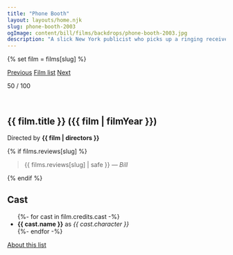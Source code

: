 ```yaml
---
title: "Phone Booth"
layout: layouts/home.njk
slug: phone-booth-2003
ogImage: content/bill/films/backdrops/phone-booth-2003.jpg
description: "A slick New York publicist who picks up a ringing receiver in a phone booth is told that if he hangs up, he'll be killed... and the little red light from a laser rifle sight is proof that the caller isn't kidding."
---
```


{% set film = films[slug] %}

<nav class="films">
  <a class="prev" href="../man-on-the-train-2002">Previous</a>
  <a href="../">Film list</a>
  <a class="next" href="../the-motorcycle-diaries-2004">Next</a>
</nav>

<p>50 / 100</p>

<article class="film">
  <div class="backdrop-and-poster">
    <img class="poster" src="../films/posters/{{ slug }}.jpg" alt="">
    <img class="backdrop" src="../films/backdrops/{{ slug }}.jpg" alt="">
  </div>

  <h1>{{ film.title }} ({{ film | filmYear }})</h1>

  

  <p class="director">
    Directed by <strong>{{ film | directors }}</strong>
  </p>

  {% if films.reviews[slug] %}
    <blockquote> 
      {{ films.reviews[slug] | safe }} <em>— Bill</em>
    </blockquote> 
  {% endif %}

  <h2>
    Cast
  </h2>
  <ul>
    {%- for cast in film.credits.cast -%}
      <li>
        <strong>{{ cast.name }}</strong> as <em>{{ cast.character }}</em>
      </li>
    {%- endfor -%}
  </ul>
</article>
<footer>
  <a href="../about">About this list</a>
</footer>
